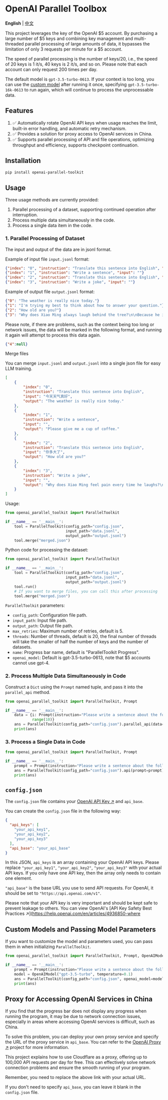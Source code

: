 # OpenAI Parallel Toolbox

**English** | [中文](README.md)

This project leverages the key of the OpenAI $5 account. By purchasing a large number of $5 keys and combining key management and multi-threaded parallel processing of large amounts of data, it bypasses the limitation of only 3 requests per minute for a $5 account.

The speed of parallel processing is the number of keys/20, i.e., the speed of 20 keys is 1 it/s, 40 keys is 2 it/s, and so on. Please note that each account can only request 200 times per day.

The default model is `gpt-3.5-turbo-0613`. If your context is too long, you can use the [custom model](#custom-model-and-passing-model-parameters) after running it once, specifying `gpt-3.5-turbo-16k-0613` to run again, which will continue to process the unprocessable data.

## Features

1. ✅ Automatically rotate OpenAI API keys when usage reaches the limit, built-in error handling, and automatic retry mechanism.
2. ✅ Provides a solution for proxy access to OpenAI services in China.
3. ✅ Supports parallel processing of API and file operations, optimizing throughput and efficiency, supports checkpoint continuation.

## Installation

```bash
pip install openai-parallel-toolkit
```

## Usage

Three usage methods are currently provided:

1. Parallel processing of a dataset, supporting continued operation after interruption.
2. Process multiple data simultaneously in the code.
3. Process a single data item in the code.

### 1. Parallel Processing of Dataset

The input and output of the data are in jsonl format.

Example of input file `input.jsonl` format:

```json lines
{"index": "0", "instruction": "Translate this sentence into English", "input": "今天天气真好"}
{"index": "1", "instruction": "Write a sentence", "input": ""}
{"index": "2", "instruction": "Translate this sentence into English", "input": "你多大了"}
{"index": "3", "instruction": "Write a joke", "input": ""}
```

Example of output file `output.jsonl` format:

```json lines
{"0": "The weather is really nice today."}
{"1": "I'm trying my best to think about how to answer your question."}
{"2": "How old are you?"}
{"3": "Why does Xiao Ming always laugh behind the tree?\n\nBecause he is a wooden man!"}
```
Please note, if there are problems, such as the context being too long or network issues, the data will be marked in the following format, and running it again will attempt to process this data again.
```json lines
{"4":null}
```
Merge files

You can merge `input.jsonl` and `output.jsonl` into a single json file for easy LLM training.
```json
[
    {
        "index": "0",
        "instruction": "Translate this sentence into English",
        "input": "今天天气真好",
        "output": "The weather is really nice today."
    },
    {
        "index": "1",
        "instruction": "Write a sentence",
        "input": "",
        "output": "Please give me a cup of coffee."
    },
    {
        "index": "2",
        "instruction": "Translate this sentence into English",
        "input": "你多大了",
        "output": "How old are you?"
    },
    {
        "index": "3",
        "instruction": "Write a joke",
        "input": "",
        "output": "Why does Xiao Ming feel pain every time he laughs?\n\nBecause he always laughs his belly sore!"
    }
]
```
Usage:
```python
from openai_parallel_toolkit import ParallelToolkit

if __name__ == '__main__':
    tool = ParallelToolkit(config_path="config.json",
                           input_path="data.jsonl",
                           output_path="output.jsonl")
    tool.merge("merged.json")
```
Python code for processing the dataset:

```python
from openai_parallel_toolkit import ParallelToolkit

if __name__ == '__main__':
    tool = ParallelToolkit(config_path="config.json",
                           input_path="data.jsonl",
                           output_path="output.jsonl")
    tool.run()
    # If you want to merge files, you can call this after processing
    tool.merge("merged.json")
```

`ParallelToolkit` parameters:

- `config_path`: Configuration file path.
- `input_path`: Input file path.
- `output_path`: Output file path.
- `max_retries`: Maximum number of retries, default is 5.
- `threads`: Number of threads, default is 20, the final number of threads will take the smaller of half the number of keys and the number of datasets.
- `name`: Progress bar name, default is "ParallelToolkit Progress".
- `openai_model`: Default is gpt-3.5-turbo-0613, note that $5 accounts cannot use gpt-4.

### 2. Process Multiple Data Simultaneously in Code

Construct a `Dict` using the `Prompt` named tuple, and pass it into the `parallel_api` method.

```python
from openai_parallel_toolkit import ParallelToolkit, Prompt

if __name__ == '__main__':
    data = {i: Prompt(instruction="Please write a sentence about the following topic: ", input="china") for i in
            range(10)}
    ans = ParallelToolkit(config_path="config.json").parallel_api(data=data)
    print(ans)
```

### 3. Process a Single Data in Code

```python
from openai_parallel_toolkit import ParallelToolkit, Prompt

if __name__ == '__main__':
    prompt = Prompt(instruction="Please write a sentence about the following topic: ", input="flowers")
    ans = ParallelToolkit(config_path="config.json").api(prompt=prompt)
    print(ans)
```

## `config.json`

The `config.json` file contains your [OpenAI API Key ↗](https://help.openai.com/en/articles/4936850-where-do-i-find-my-secret-api-key) and `api_base`.

You can create the `config.json` file in the following way:

```json
{
  "api_keys": [
    "your_api_key1",
    "your_api_key2",
    "your_api_key3"
  ],
  "api_base": "your_api_base"
}
```

In this JSON, `api_keys` is an array containing your OpenAI API keys. Please replace `"your_api_key1"`, `"your_api_key2"`, `"your_api_key3"` with your actual API keys. If you only have one API key, then the array only needs to contain one element.

`"api_base"` is the base URL you use to send API requests. For OpenAI, it should be set to `"https://api.openai.com/v1"`.

Please note that your API key is very important and should be kept safe to prevent leakage to others. You can view OpenAI's [API Key Safety Best Practices ↗](https://help.openai.com/en/articles/4936850-where

## Custom Models and Passing Model Parameters

If you want to customize the model and parameters used, you can pass them in when initializing `ParallelToolkit`.

```python
from openai_parallel_toolkit import ParallelToolkit, Prompt, OpenAIModel

if __name__ == '__main__':
    prompt = Prompt(instruction="Please write a sentence about the following topic: ", input="flowers")
    model = OpenAIModel("gpt-3.5-turbo", temperature=0.1)
    ans = ParallelToolkit(config_path="config.json", openai_model=model).api(prompt=prompt)
    print(ans)
```

## Proxy for Accessing OpenAI Services in China

If you find that the progress bar does not display any progress when running the program, it may be due to network connection issues, especially in areas where accessing OpenAI services is difficult, such as China.

To solve this problem, you can deploy your own proxy service and specify the URL of the proxy service in `api_base`. You can refer to the [OpenAI Proxy ↗](https://github.com/justjavac/openai-proxy) project for more information.

This project explains how to use Cloudflare as a proxy, offering up to 100,000 API requests per day for free. This can effectively solve network connection problems and ensure the smooth running of your program.

Remember, you need to replace the above link with your actual URL.

If you don't need to specify `api_base`, you can leave it blank in the `config.json` file.